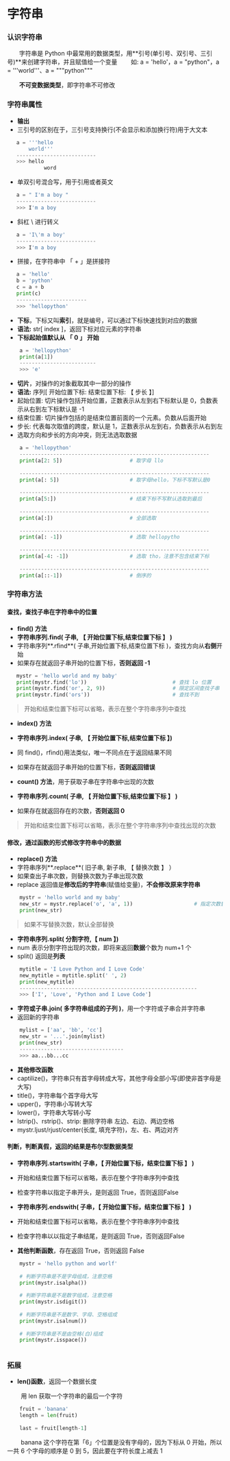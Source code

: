 # 字符串

### 认识字符串

&emsp;&emsp;字符串是 Python 中最常用的数据类型，用**引号(单引号、双引号、三引号)**来创建字符串，并且赋值给一个变量
&emsp;&emsp;如: a = 'hello'，a = "python"，a = '''world'''、a = """python"""

&emsp;&emsp;**不可变数据类型**，即字符串不可修改

### 字符串属性

*  **输出**
 * 三引号的区别在于，三引号支持换行(不会显示和添加换行符)用于大文本
 
 ```python
    a = '''hello
        world'''
    --------------------------
    >>> hello
             word
 ```
 
 * 单双引号混合写，用于引用或者英文
  
 ```python
    a = " I'm a boy "
    --------------------------
    >>> I'm a boy

 ```
 
 * 斜杠  \\  进行转义
 
 ```python
    a = 'I\'m a boy'
    --------------------------
    >>> I'm a boy
 ```
 
 * 拼接，在字符串中 「 + 」是拼接符
 
 ```python
    a = 'hello'
    b = 'python'
    c = a + b
    print(c)
    -----------------------
    >>> 'hellopython'
 ```


* **下标**，下标又叫**索引**，就是编号，可以通过下标快速找到对应的数据
 * **语法:** str[ index ]，返回下标对应元素的字符串
 * **下标起始值默认从 「 0 」 开始**
 
```python
    a = 'hellopython'
    print(a[1])
    -------------------------
    >>> 'e'
``` 
 
 
* **切片**，对操作的对象截取其中一部分的操作
 * **语法:** 序列[ 开始位置下标: 结束位置下标: 【 步长 】]
 * 起始位置: 切片操作包括开始位置，正数表示从左到右下标默认是 0，负数表示从右到左下标默认是 -1
 * 结束位置: 切片操作包括的是结束位置前面的一个元素。负数从后面开始
 * 步长: 代表每次取值的跨度，默认是 1，正数表示从左到右，负数表示从右到左
 * 选取方向和步长的方向冲突，则无法选取数据
 
```python
    a = 'hellopython' 
    --------------------------------------------------------------
    print(a[2: 5])                      # 取字母 llo
    
    --------------------------------------------------------------
    print(a[: 5])                       # 取字母hello，下标不写默认是0 
    
    --------------------------------------------------------------
    print(a[5:])                        # 结束下标不写默认选取到最后 
    
    --------------------------------------------------------------
    print(a[:])                         # 全部选取
    
    --------------------------------------------------------------
    print(a[: -1])                      # 选取 hellopytho
    
    --------------------------------------------------------------
    print(a[-4: -1])                    # 选取 tho，注意不包含结束下标
    
    --------------------------------------------------------------
    print(a[::-1])                      # 倒序的

```

### 字符串方法

#### 查找，查找子串在字符串中的位置 
* **find() 方法**
 * **字符串序列.find( 子串, 【 开始位置下标,结束位置下标 】 )**
 * 字符串序列**.rfind**( 子串,开始位置下标,结束位置下标 )，查找方向从**右侧**开始
 * 如果存在就返回子串开始的位置下标，**否则返回 -1**


 ```python
    mystr = 'hello world and my baby'
    print(mystr.find('lo'))                            # 查找 lo 位置
    print(mystr.find('or', 2, 9))                      # 限定区间查找子串
    print(mystr.find('ors'))                           # 查找不到
 ```

> 开始和结束位置下标可以省略，表示在整个字符串序列中查找

* **index() 方法**
 * **字符串序列.index( 子串, 【 开始位置下标,结束位置下标 】)**
 * 同 find()，rfind()用法类似，唯一不同点在于返回结果不同
 * 如果存在就返回子串开始的位置下标，**否则返回错误**


* **count() 方法**，用于获取子串在字符串中出现的次数
 * **字符串序列.count( 子串, 【 开始位置下标,结束位置下标 】 )**
 * 如果存在就返回存在的次数，**否则返回 0**
 
> 开始和结束位置下标可以省略，表示在整个字符串序列中查找出现的次数


#### 修改，通过函数的形式修改字符串中的数据
* **replace() 方法**
 * 字符串序列**.replace**( 旧子串, 新子串, 【 替换次数 】 ）
 * 如果查出子串次数，则替换次数为子串出现次数
 * replace 返回值是**修改后的字符串**(赋值给变量)，**不会修改原来字符串**

```python
    mystr = 'hello world and my baby'
    new_str = mystr.replace('o', 'a', 1))                    # 指定次数替换
    print(new_str)
```
> 如果不写替换次数，默认全部替换

* **字符串序列.split( 分割字符,【 num 】)**
 *  num 表示分割字符出现的次数，即将来返回**数据**个数为 num+1 个
 *  split() 返回是**列表**

```python
    mytitle = 'I Love Python and I Love Code'
    new_mytitle = mytitle.split(' ', 2)
    print(new_mytitle)
    ----------------------------------------------------------
    >>> ['I', 'Love', 'Python and I Love Code']
```

* **字符或子串.join( 多字符串组成的子列 )**，用一个字符或子串合并字符串
 * 返回新的字符串


```python
    mylist = ['aa', 'bb', 'cc']
    new_str = '...'.join(mylist)
    print(new_str)
    ----------------------------------
    >>> aa...bb...cc
```


* **其他修改函数**
 * captilize()，字符串只有首字母转成大写，其他字母全部小写(即使非首字母是大写)
 * title()，字符串每个首字母大写
 * upper()，字符串小写转大写
 * lower()，字符串大写转小写
 * lstrip()、rstrip()、strip: 删除字符串 左边、右边、两边空格
 * mystr.ljust/rjust/center(长度, 填充字符)，左、右、两边对齐


#### 判断，判断真假，返回的结果是布尔型数据类型

*  **字符串序列.startswith( 子串，【 开始位置下标，结束位置下标 】 )**
  *  开始和结束位置下标可以省略，表示在整个字符串序列中查找
  *  检查字符串以指定子串开头，是则返回 True，否则返回False
  

*  **字符串序列.endswith( 子串，【 开始位置下标，结束位置下标 】 )**
  *  开始和结束位置下标可以省略，表示在整个字符串序列中查找
  *  检查字符串以以指定子串结尾，是则返回 True，否则返回False


* **其他判断函数**，存在返回 True，否则返回 False


```python
    mystr = 'hello python and worlf'
    
    # 判断字符串是不是字母组成，注意空格
    print(mystr.isalpha())
    
    # 判断字符串是不是数字组成，注意空格
    print(mystr.isdigit())
    
    # 判断字符串是不是数字、字母、空格组成
    print(mystr.isalnum())
    
    # 判断字符串是不是由空格(白)组成
    print(mystr.isspace())
    
```


### 拓展
*  **len()函数**，返回一个数据长度

&emsp;&emsp; 用 len 获取一个字符串的最后一个字符
```python
    fruit = 'banana'
    length = len(fruit)
    
    last = fruit[length-1] 

```
&emsp;&emsp; banana 这个字符在第「6」个位置是没有字母的，因为下标从 0 开始，所以一共 6 个字母的顺序是 0 到 5，因此要在字符长度上减去 1















































 

 










        


   






